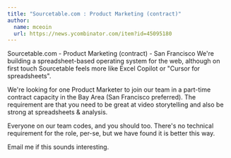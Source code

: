 ```yaml
---
title: "Sourcetable.com : Product Marketing (contract)"
author:
  name: mceoin
  url: https://news.ycombinator.com/item?id=45095180
---
```

Sourcetable.com - Product Marketing (contract) - San Francisco
We&#x27;re building a spreadsheet-based operating system for the web, although on first touch Sourcetable feels more like Excel Copilot or &quot;Cursor for spreadsheets&quot;.

We&#x27;re looking for one Product Marketer to join our team in a part-time contract capacity in the Bay Area (San Francisco preferred). The requirement are that you need to be great at video storytelling and also be strong at spreadsheets &amp; analysis.

Everyone on our team codes, and you should too. There&#x27;s no technical requirement for the role, per-se, but we have found it is better this way.

Email me if this sounds interesting.
<JobApplication />
